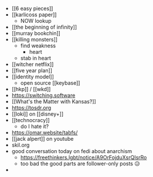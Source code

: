 - [[6 easy pieces]]
- [[karlicoss paper]]
	- NOW lookup
- [[the beginning of infinity]]
- [[murray bookchin]]
- [[killing monsters]]
	- find weakness
		- heart
	- stab in heart
- [[witcher netflix]]
- [[five year plan]]
- [[identity model]]
	- open source [[keybase]]
- [[hkp]] / [[wkd]]
- https://switching.software
- [[What's the Matter with Kansas?]]
- https://tosdr.org
- [[loki]] on [[disney+]]
- [[technocracy]]
	- do I hate it?
- https://omar.website/tabfs/
- [[jack alpert]] on youtube
- skil.org
- good conversation today on fedi about anarchism
	- https://freethinkers.lgbt/notice/A9OrFojduXsrQIsrRo
	- too bad the good parts are follower-only posts 😥
-